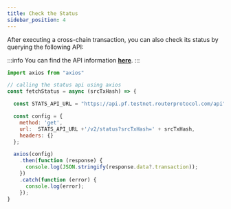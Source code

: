 ```yaml
---
title: Check the Status
sidebar_position: 4
---
```


After executing a cross-chain transaction, you can also check its status by querying the following API:

:::info
You can find the API information [**here**](../../../../../../api/?v=PATHFINDER).
:::


```jsx
import axios from "axios"

// calling the status api using axios
const fetchStatus = async (srcTxHash) => {

  const STATS_API_URL = "https://api.pf.testnet.routerprotocol.com/api"

  const config = {
    method: 'get',
    url:  STATS_API_URL +'/v2/status?srcTxHash=' + srcTxHash,
    headers: {}
  };

  axios(config)
    .then(function (response) {
      console.log(JSON.stringify(response.data?.transaction));
    })
    .catch(function (error) {
      console.log(error);
    });
}

```